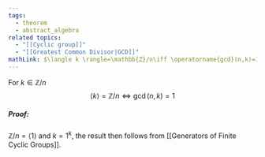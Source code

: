 ```yaml
---
tags:
  - theorem
  - abstract_algebra
related topics:
  - "[[Cyclic group]]"
  - "[[Greatest Common Divisor|GCD]]"
mathLink: $\langle k \rangle=\mathbb{Z}/n\iff \operatorname{gcd}(n,k)=1$
---
```

For $k\in \mathbb{Z}/n$
$$\langle k \rangle=\mathbb{Z}/n\iff \operatorname{gcd}(n,k)=1$$
##### Proof:
$\mathbb{Z}/n = \langle 1 \rangle$ and $k=1^k$, the result then follows from [[Generators of Finite Cyclic Groups]].